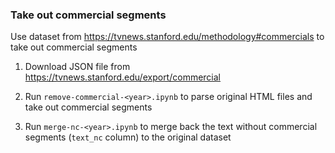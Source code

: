 ### Take out commercial segments

Use dataset from https://tvnews.stanford.edu/methodology#commercials to take out commercial segments

1) Download JSON file from https://tvnews.stanford.edu/export/commercial

2) Run `remove-commercial-<year>.ipynb` to parse original HTML files and take out commercial segments

3) Run `merge-nc-<year>.ipynb` to merge back the text without commercial segments (`text_nc` column) to the original dataset
